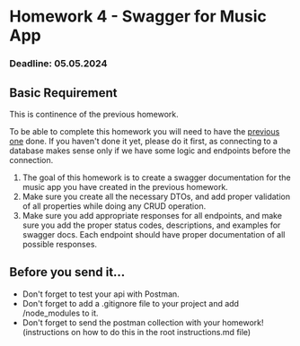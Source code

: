 # Homework 4 - Swagger for Music App

### Deadline: 05.05.2024

## Basic Requirement

This is continence of the previous homework.

To be able to complete this homework you will need to have the [previous one](https://github.com/sedc-codecademy/mkwd12-js-05-nodejs-basic/blob/main/G1/homework/homework4.md) done. If you haven't done it yet, please do it first, as connecting to a database makes sense only if we have some logic and endpoints before the connection.

1. The goal of this homework is to create a swagger documentation for the music app you have created in the previous homework.
2. Make sure you create all the necessary DTOs, and add proper validation of all properties while doing any CRUD operation.
3. Make sure you add appropriate responses for all endpoints, and make sure you add the proper status codes, descriptions, and examples for swagger docs. Each endpoint should have proper documentation of all possible responses.

## Before you send it...
* Don't forget to test your api with Postman.
* Don't forget to add a .gitignore file to your project and add /node_modules to it.
* Don't forget to send the postman collection with your homework! (instructions on how to do this in the root instructions.md file)
